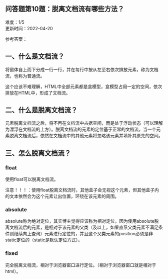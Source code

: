 <div><h2 class="title___3qmX3">&#x95EE;&#x7B54;&#x9898;&#x7B2C;10&#x9898;&#xFF1A;&#x8131;&#x79BB;&#x6587;&#x6863;&#x6D41;&#x6709;&#x54EA;&#x4E9B;&#x65B9;&#x6CD5;&#xFF1F;</h2><div class="secondBox___2B0S4"><div>&#x96BE;&#x5EA6;&#xFF1A;<span>1/5</span></div><span>&#x66F4;&#x65B0;&#x65F6;&#x95F4;&#xFF1A;<!-- -->2022-04-20</span></div><div><p class="answerTitle___1T-fK">&#x53C2;&#x8003;&#x7B54;&#x6848;&#xFF1A;</p></div><div class="markdown-body"><h2>&#x4E00;&#x3001;&#x4EC0;&#x4E48;&#x662F;&#x6587;&#x6863;&#x6D41;&#xFF1F;</h2>
<p>&#x5C06;&#x7A97;&#x4F53;&#x81EA;&#x4E0A;&#x800C;&#x4E0B;&#x5206;&#x6210;&#x4E00;&#x884C;&#x4E00;&#x884C;&#xFF0C;&#x5E76;&#x5728;&#x6BCF;&#x884C;&#x4E2D;&#x6309;&#x4ECE;&#x5DE6;&#x81F3;&#x53F3;&#x4F9D;&#x6B21;&#x6392;&#x653E;&#x5143;&#x7D20;&#xFF0C;&#x79F0;&#x4E3A;&#x6587;&#x6863;&#x6D41;&#xFF0C;&#x4E5F;&#x79F0;&#x4E3A;&#x666E;&#x901A;&#x6D41;&#x3002;</p>
<p>&#x8FD9;&#x4E2A;&#x5E94;&#x8BE5;&#x4E0D;&#x96BE;&#x7406;&#x89E3;&#xFF0C;HTML&#x4E2D;&#x5168;&#x90E8;&#x5143;&#x7D20;&#x90FD;&#x662F;&#x76D2;&#x6A21;&#x578B;&#xFF0C;&#x76D2;&#x6A21;&#x578B;&#x5360;&#x7528;&#x4E00;&#x5B9A;&#x7684;&#x7A7A;&#x95F4;&#xFF0C;&#x4F9D;&#x6B21;&#x6392;&#x653E;&#x5728;HTML&#x4E2D;&#xFF0C;&#x5F62;&#x6210;&#x4E86;&#x6587;&#x6863;&#x6D41;&#x3002;</p>
<h2>&#x4E8C;&#x3001;&#x4EC0;&#x4E48;&#x662F;&#x8131;&#x79BB;&#x6587;&#x6863;&#x6D41;&#xFF1F;</h2>
<p>&#x5143;&#x7D20;&#x8131;&#x79BB;&#x6587;&#x6863;&#x6D41;&#x4E4B;&#x540E;&#xFF0C;&#x5C06;&#x4E0D;&#x518D;&#x5728;&#x6587;&#x6863;&#x6D41;&#x4E2D;&#x5360;&#x636E;&#x7A7A;&#x95F4;&#xFF0C;&#x800C;&#x662F;&#x5904;&#x4E8E;&#x6D6E;&#x52A8;&#x72B6;&#x6001;&#xFF08;&#x53EF;&#x4EE5;&#x7406;&#x89E3;&#x4E3A;&#x6F02;&#x6D6E;&#x5728;&#x6587;&#x6863;&#x6D41;&#x7684;&#x4E0A;&#x65B9;&#xFF09;&#x3002;&#x8131;&#x79BB;&#x6587;&#x6863;&#x6D41;&#x7684;&#x5143;&#x7D20;&#x7684;&#x5B9A;&#x4F4D;&#x57FA;&#x4E8E;&#x6B63;&#x5E38;&#x7684;&#x6587;&#x6863;&#x6D41;&#xFF0C;&#x5F53;&#x4E00;&#x4E2A;&#x5143;&#x7D20;&#x8131;&#x79BB;&#x6587;&#x6863;&#x6D41;&#x540E;&#xFF0C;&#x4F9D;&#x7136;&#x5728;&#x6587;&#x6863;&#x6D41;&#x4E2D;&#x7684;&#x5176;&#x4ED6;&#x5143;&#x7D20;&#x5C06;&#x5FFD;&#x7565;&#x8BE5;&#x5143;&#x7D20;&#x5E76;&#x586B;&#x8865;&#x5176;&#x539F;&#x5148;&#x7684;&#x7A7A;&#x95F4;&#x3002;</p>
<h2>&#x4E09;&#x3001;&#x600E;&#x4E48;&#x8131;&#x79BB;&#x6587;&#x6863;&#x6D41;&#xFF1F;</h2>
<h3>float</h3>
<p>&#x4F7F;&#x7528;float&#x53EF;&#x4EE5;&#x8131;&#x79BB;&#x6587;&#x6863;&#x6D41;&#x3002;</p>
<p>&#x6CE8;&#x610F;&#xFF01;&#xFF01;&#xFF01;&#xFF1A;&#x4F7F;&#x7528;float&#x8131;&#x79BB;&#x6587;&#x6863;&#x6D41;&#x65F6;&#xFF0C;&#x5176;&#x4ED6;&#x76D2;&#x5B50;&#x4F1A;&#x65E0;&#x89C6;&#x8FD9;&#x4E2A;&#x5143;&#x7D20;&#xFF0C;&#x4F46;&#x5176;&#x4ED6;&#x76D2;&#x5B50;&#x5185;&#x7684;&#x6587;&#x672C;&#x4F9D;&#x7136;&#x4F1A;&#x4E3A;&#x8FD9;&#x4E2A;&#x5143;&#x7D20;&#x8BA9;&#x51FA;&#x4F4D;&#x7F6E;&#xFF0C;&#x73AF;&#x7ED5;&#x5728;&#x8BE5;&#x5143;&#x7D20;&#x7684;&#x5468;&#x56F4;&#x3002;</p>
<h3>absolute</h3>
<p>absolute&#x79F0;&#x4E3A;&#x7EDD;&#x5BF9;&#x5B9A;&#x4F4D;&#xFF0C;&#x5176;&#x5B9E;&#x535A;&#x4E3B;&#x89C9;&#x5F97;&#x5E94;&#x8BE5;&#x79F0;&#x4E3A;&#x76F8;&#x5BF9;&#x5B9A;&#x4F4D;&#xFF0C;&#x56E0;&#x4E3A;&#x4F7F;&#x7528;absolute&#x8131;&#x79BB;&#x6587;&#x6863;&#x6D41;&#x540E;&#x7684;&#x5143;&#x7D20;&#xFF0C;&#x662F;&#x76F8;&#x5BF9;&#x4E8E;&#x8BE5;&#x5143;&#x7D20;&#x7684;&#x7236;&#x7C7B;&#xFF08;&#x53CA;&#x4EE5;&#x4E0A;&#xFF0C;&#x5982;&#x679C;&#x76F4;&#x7CFB;&#x7236;&#x7C7B;&#x5143;&#x7D20;&#x4E0D;&#x6EE1;&#x8DB3;&#x6761;&#x4EF6;&#x5219;&#x7EE7;&#x7EED;&#x5411;&#x4E0A;&#x67E5;&#x8BE2;&#xFF09;&#x5143;&#x7D20;&#x8FDB;&#x884C;&#x5B9A;&#x4F4D;&#x7684;&#xFF0C;&#x5E76;&#x4E14;&#x8FD9;&#x4E2A;&#x7236;&#x7C7B;&#x5143;&#x7D20;&#x7684;position&#x5FC5;&#x987B;&#x662F;&#x975E;static&#x5B9A;&#x4F4D;&#x7684;&#xFF08;static&#x662F;&#x9ED8;&#x8BA4;&#x5B9A;&#x4F4D;&#x65B9;&#x5F0F;&#xFF09;&#x3002;</p>
<h3>fixed</h3>
<p>&#x5B8C;&#x5168;&#x8131;&#x79BB;&#x6587;&#x6863;&#x6D41;&#xFF0C;&#x76F8;&#x5BF9;&#x4E8E;&#x6D4F;&#x89C8;&#x5668;&#x7A97;&#x53E3;&#x8FDB;&#x884C;&#x5B9A;&#x4F4D;&#x3002;&#xFF08;&#x76F8;&#x5BF9;&#x4E8E;&#x6D4F;&#x89C8;&#x5668;&#x7A97;&#x53E3;&#x5C31;&#x662F;&#x76F8;&#x5BF9;&#x4E8E;html&#xFF09;&#x3002;</p></div><div style="margin-top:20px"></div></div>